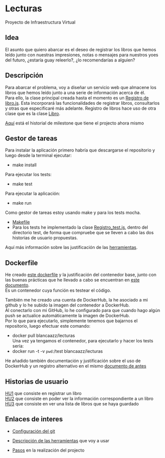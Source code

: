 # Lecturas
Proyecto de Infraestructura Virtual

## Idea

El asunto  que quiero abarcar es el deseo de registrar los libros que hemos leído junto con nuestras impresiones, notas o mensajes para nuestros yoes del futuro, ¿estaría guay releerlo?, ¿lo recomendarías a alguien?

## Descripción

Para abarcar el problema, voy a diseñar un servicio web que almacene los libros que hemos leído junto a una serie de información acerca de él.  
Para ello, la clase principal creada hasta el momento es un [Registro de libro.js](src/Registro_libros.js). Esta incorporará las funcionalidades de registrar libros, consultarlos y otras que especificaré más adelante. Registro de libros hace uso de otra clase que es la clase [Libro](src/Libro.js).  

[Aquí](https://github.com/blancaazz/Lecturas/milestones?with_issues=no) está el historial de milestone que tiene el projecto ahora mismo  

## Gestor de tareas

Para instalar la aplicación primero habría que descargarse el repositorio y luego desde la terminal ejecutar: 

- make install

Para ejecutar los tests:

- make test

Para ejecutar la aplicación:

- make run  

Como gestor de tareas estoy usando make y para los tests mocha.  
- [Makefile](Makefile)
- Para los tests he implementado la clase [Registro_test.js](test/Registro_test.js), dentro del directorio test, de forma que compruebe que se lleven a cabo las dos historias de usuario propuestas.  

Aquí más información sobre las justificación de las [herramientas](docs/herramientas.md).  

## Dockerfile

He creado [este dockerfile](Dockerfile) y la justificación del contenedor base, junto con las buenas prácticas que he llevado a cabo se encuentran en [este documento](docs/justificacion_dockerfile.md).  
Es un contenedor cuya función es testear el código.  

También me he creado una cuenta de DockerHub, la he asociado a mi github y lo he subido la imagen del contenedor a DockerHub.   
Al conectarlo con mi GitHub, lo he configurado para que cuando hago algún push se actualice automáticamente la imagen de DockerHub.  
Por lo que para ejecutarlo, simplemente tenemos que bajarnos el repositorio, luego efectuar este comando:
- docker pull blancaazz/lecturas  
Una vez ya tengamos el contenedor, para ejecutarlo y hacer los tests sería: 
- docker run -t -v `pwd`:/test blancaazz/lecturas  

He añadido también documentación y justificación sobre el uso de DockerHub y un registro alternativo en el mismo [documento de antes](docs/justificacion_dockerfile.md)

## Historias de usuario

[HU1](https://github.com/blancaazz/Lecturas/issues/4) que consiste en registrar un libro  
[HU2](https://github.com/blancaazz/Lecturas/issues/5) que consiste en poder ver la información correspondiente a un libro  
[HU3](https://github.com/blancaazz/Lecturas/issues/17) que consiste en ver una lista de libros que se haya guardado



## Enlaces de interes

- [Configuración del git](docs/configuracion-git.md)  

- [Descripción de las herramientas](docs/herramientas.md) que voy a usar

- [Pasos](docs/pasos.md) en la realización del projecto